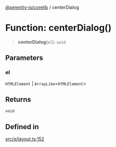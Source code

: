 [@serenity-is/corelib](../README.md) / centerDialog

# Function: centerDialog()

> **centerDialog**(`el`): `void`

## Parameters

### el

`HTMLElement` | `ArrayLike`\<`HTMLElement`\>

## Returns

`void`

## Defined in

[src/q/layout.ts:152](https://github.com/serenity-is/serenity/blob/master/packages/corelib/src/q/layout.ts#L152)
